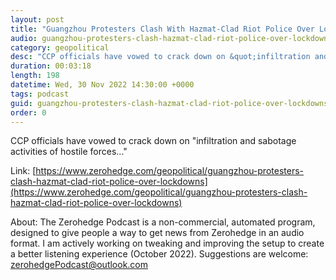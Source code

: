 ```yaml
---
layout: post
title: "Guangzhou Protesters Clash With Hazmat-Clad Riot Police Over Lockdowns"
audio: guangzhou-protesters-clash-hazmat-clad-riot-police-over-lockdowns-0
category: geopolitical
desc: "CCP officials have vowed to crack down on &quot;infiltration and sabotage activities of hostile forces...&quot;"
duration: 00:03:18
length: 198
datetime: Wed, 30 Nov 2022 14:30:00 +0000
tags: podcast
guid: guangzhou-protesters-clash-hazmat-clad-riot-police-over-lockdowns-0
order: 0
---
```

CCP officials have vowed to crack down on &quot;infiltration and sabotage activities of hostile forces...&quot;

Link: [https://www.zerohedge.com/geopolitical/guangzhou-protesters-clash-hazmat-clad-riot-police-over-lockdowns](https://www.zerohedge.com/geopolitical/guangzhou-protesters-clash-hazmat-clad-riot-police-over-lockdowns)

About: The Zerohedge Podcast is a non-commercial, automated program, designed to give people a way to get news from Zerohedge in an audio format.  I am actively working on tweaking and improving the setup to create a better listening experience (October 2022).  Suggestions are welcome: [zerohedgePodcast@outlook.com](mailto:zerohedgePodcast@outlook.com)